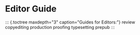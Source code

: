 Editor Guide
============

::: {.toctree maxdepth="3" caption="Guides for Editors:"}
review copyediting production proofing typesetting prepub
:::
